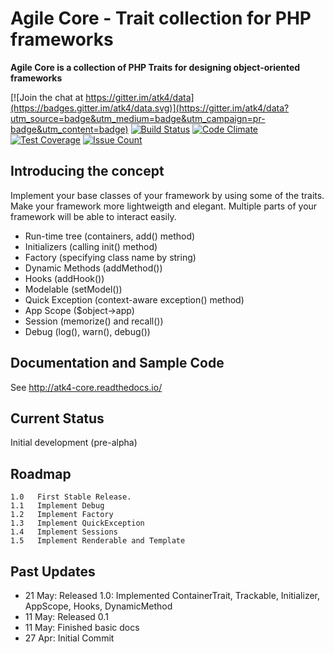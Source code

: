 # Agile Core - Trait collection for PHP frameworks

**Agile Core is a collection of PHP Traits for designing object-oriented frameworks**

[![Join the chat at https://gitter.im/atk4/data](https://badges.gitter.im/atk4/data.svg)](https://gitter.im/atk4/data?utm_source=badge&utm_medium=badge&utm_campaign=pr-badge&utm_content=badge)
[![Build Status](https://travis-ci.org/atk4/core.png?branch=develop)](https://travis-ci.org/atk4/core)
[![Code Climate](https://codeclimate.com/github/atk4/core/badges/gpa.svg)](https://codeclimate.com/github/atk4/core)
[![Test Coverage](https://codeclimate.com/github/atk4/core/badges/coverage.svg)](https://codeclimate.com/github/atk4/core/coverage)
[![Issue Count](https://codeclimate.com/github/atk4/core/badges/issue_count.svg)](https://codeclimate.com/github/atk4/core)


## Introducing the concept

Implement your base classes of your framework by using some of the traits. Make your framework more lightweigth and elegant. Multiple parts of your framework will be able to interact easily.

 - Run-time tree (containers, add() method)
 - Initializers (calling init() method)
 - Factory (specifying class name by string)
 - Dynamic Methods (addMethod())
 - Hooks (addHook())
 - Modelable (setModel())
 - Quick Exception (context-aware exception() method)
 - App Scope ($object->app)
 - Session (memorize() and recall())
 - Debug (log(), warn(), debug())
 
## Documentation and Sample Code

See http://atk4-core.readthedocs.io/

## Current Status

Initial development (pre-alpha)

## Roadmap

```
1.0   First Stable Release.
1.1   Implement Debug
1.2   Implement Factory
1.3   Implement QuickException
1.4   Implement Sessions
1.5   Implement Renderable and Template
```

## Past Updates

* 21 May: Released 1.0: Implemented ContainerTrait, Trackable, Initializer, AppScope, Hooks, DynamicMethod
* 11 May: Released 0.1
* 11 May: Finished basic docs
* 27 Apr: Initial Commit

